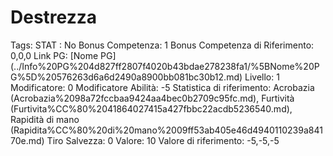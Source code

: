 # Destrezza

Tags: STAT
: No
Bonus Competenza: 1
Bonus Competenza di Riferimento: 0,0,0
Link PG: [Nome PG] (../Info%20PG%204d827ff2807f4020b43bdae278238fa1/%5BNome%20PG%5D%20576263d6a6d2490a8900bb081bc30b12.md)
Livello: 1
Modificatore: 0
Modificatore  Abilità: -5
Statistica di riferimento: Acrobazia (Acrobazia%2098a72fccbaa9424aa4bec0b2709c95fc.md), Furtività (Furtivita%CC%80%2041864027415a427fbbc22acdb5236540.md), Rapidità di mano (Rapidita%CC%80%20di%20mano%2009ff53ab405e46d4940110239a84170e.md)
Tiro Salvezza: 0
Valore: 10
Valore di riferimento: -5,-5,-5